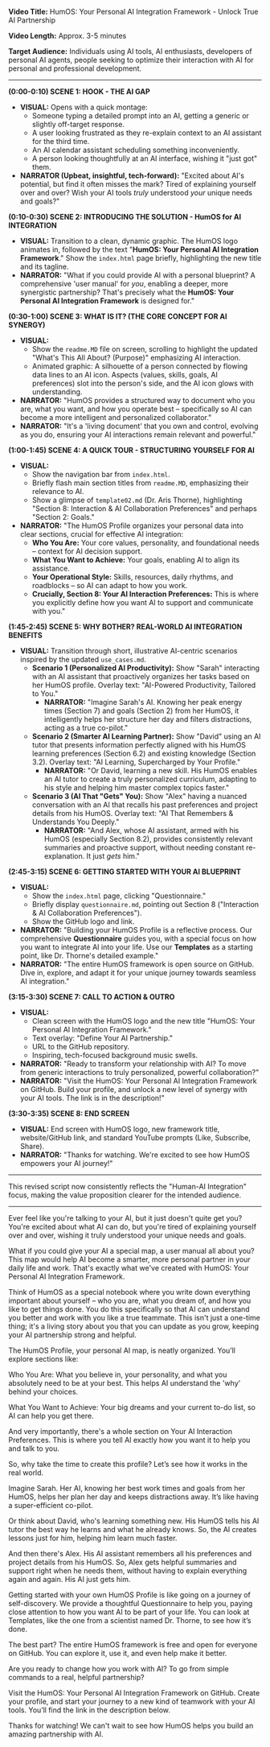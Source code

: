 
**Video Title:** HumOS: Your Personal AI Integration Framework - Unlock True AI Partnership

**Video Length:** Approx. 3-5 minutes

**Target Audience:** Individuals using AI tools, AI enthusiasts, developers of personal AI agents, people seeking to optimize their interaction with AI for personal and professional development.

---

**(0:00-0:10) SCENE 1: HOOK - THE AI GAP**

*   **VISUAL:** Opens with a quick montage:
    *   Someone typing a detailed prompt into an AI, getting a generic or slightly off-target response.
    *   A user looking frustrated as they re-explain context to an AI assistant for the third time.
    *   An AI calendar assistant scheduling something inconveniently.
    *   A person looking thoughtfully at an AI interface, wishing it "just got" them.
*   **NARRATOR (Upbeat, insightful, tech-forward):** "Excited about AI's potential, but find it often misses the mark? Tired of explaining yourself over and over? Wish your AI tools *truly* understood *your* unique needs and goals?"

**(0:10-0:30) SCENE 2: INTRODUCING THE SOLUTION - HumOS for AI INTEGRATION**

*   **VISUAL:** Transition to a clean, dynamic graphic. The HumOS logo animates in, followed by the text "**HumOS: Your Personal AI Integration Framework**." Show the `index.html` page briefly, highlighting the new title and its tagline.
*   **NARRATOR:** "What if you could provide AI with a personal blueprint? A comprehensive 'user manual' for *you*, enabling a deeper, more synergistic partnership? That's precisely what the **HumOS: Your Personal AI Integration Framework** is designed for."

**(0:30-1:00) SCENE 3: WHAT IS IT? (THE CORE CONCEPT FOR AI SYNERGY)**

*   **VISUAL:**
    *   Show the `readme.MD` file on screen, scrolling to highlight the updated "What's This All About? (Purpose)" emphasizing AI interaction.
    *   Animated graphic: A silhouette of a person connected by flowing data lines to an AI icon. Aspects (values, skills, goals, AI preferences) slot into the person's side, and the AI icon glows with understanding.
*   **NARRATOR:** "HumOS provides a structured way to document who you are, what you want, and how you operate best – specifically so AI can become a more intelligent and personalized collaborator."
*   **NARRATOR:** "It's a 'living document' that you own and control, evolving as you do, ensuring your AI interactions remain relevant and powerful."

**(1:00-1:45) SCENE 4: A QUICK TOUR - STRUCTURING YOURSELF FOR AI**

*   **VISUAL:**
    *   Show the navigation bar from `index.html`.
    *   Briefly flash main section titles from `readme.MD`, emphasizing their relevance to AI.
    *   Show a glimpse of `template02.md` (Dr. Aris Thorne), highlighting "Section 8: Interaction & AI Collaboration Preferences" and perhaps "Section 2: Goals."
*   **NARRATOR:** "The HumOS Profile organizes your personal data into clear sections, crucial for effective AI integration:
    *   **Who You Are:** Your core values, personality, and foundational needs – context for AI decision support.
    *   **What You Want to Achieve:** Your goals, enabling AI to align its assistance.
    *   **Your Operational Style:** Skills, resources, daily rhythms, and roadblocks – so AI can adapt to how you work.
    *   **Crucially, Section 8: Your AI Interaction Preferences:** This is where you explicitly define how you want AI to support and communicate with you."

**(1:45-2:45) SCENE 5: WHY BOTHER? REAL-WORLD AI INTEGRATION BENEFITS**

*   **VISUAL:** Transition through short, illustrative AI-centric scenarios inspired by the updated `use_cases.md`.
    *   **Scenario 1 (Personalized AI Productivity):** Show "Sarah" interacting with an AI assistant that proactively organizes her tasks based on her HumOS profile. Overlay text: "AI-Powered Productivity, Tailored to You."
        *   **NARRATOR:** "Imagine Sarah's AI. Knowing her peak energy times (Section 7) and goals (Section 2) from her HumOS, it intelligently helps her structure her day and filters distractions, acting as a true co-pilot."
    *   **Scenario 2 (Smarter AI Learning Partner):** Show "David" using an AI tutor that presents information perfectly aligned with his HumOS learning preferences (Section 6.2) and existing knowledge (Section 3.2). Overlay text: "AI Learning, Supercharged by Your Profile."
        *   **NARRATOR:** "Or David, learning a new skill. His HumOS enables an AI tutor to create a truly personalized curriculum, adapting to his style and helping him master complex topics faster."
    *   **Scenario 3 (AI That "Gets" You):** Show "Alex" having a nuanced conversation with an AI that recalls his past preferences and project details from his HumOS. Overlay text: "AI That Remembers & Understands You Deeply."
        *   **NARRATOR:** "And Alex, whose AI assistant, armed with his HumOS (especially Section 8.2), provides consistently relevant summaries and proactive support, without needing constant re-explanation. It just *gets* him."

**(2:45-3:15) SCENE 6: GETTING STARTED WITH YOUR AI BLUEPRINT**

*   **VISUAL:**
    *   Show the `index.html` page, clicking "Questionnaire."
    *   Briefly display `questionnaire.md`, pointing out Section 8 ("Interaction & AI Collaboration Preferences").
    *   Show the GitHub logo and link.
*   **NARRATOR:** "Building your HumOS Profile is a reflective process. Our comprehensive **Questionnaire** guides you, with a special focus on how you want to integrate AI into your life. Use our **Templates** as a starting point, like Dr. Thorne's detailed example."
*   **NARRATOR:** "The entire HumOS framework is open source on GitHub. Dive in, explore, and adapt it for your unique journey towards seamless AI integration."

**(3:15-3:30) SCENE 7: CALL TO ACTION & OUTRO**

*   **VISUAL:**
    *   Clean screen with the HumOS logo and the new title "HumOS: Your Personal AI Integration Framework."
    *   Text overlay: "Define Your AI Partnership."
    *   URL to the GitHub repository.
    *   Inspiring, tech-focused background music swells.
*   **NARRATOR:** "Ready to transform your relationship with AI? To move from generic interactions to truly personalized, powerful collaboration?"
*   **NARRATOR:** "Visit the HumOS: Your Personal AI Integration Framework on GitHub. Build your profile, and unlock a new level of synergy with your AI tools. The link is in the description!"

**(3:30-3:35) SCENE 8: END SCREEN**

*   **VISUAL:** End screen with HumOS logo, new framework title, website/GitHub link, and standard YouTube prompts (Like, Subscribe, Share).
*   **NARRATOR:** "Thanks for watching. We're excited to see how HumOS empowers your AI journey!"

---

This revised script now consistently reflects the "Human-AI Integration" focus, making the value proposition clearer for the intended audience.


-----


Ever feel like you're talking to your AI, but it just doesn't quite get you? You're excited about what AI can do, but you're tired of explaining yourself over and over, wishing it truly understood your unique needs and goals.

What if you could give your AI a special map, a user manual all about you? This map would help AI become a smarter, more personal partner in your daily life and work. That's exactly what we've created with HumOS: Your Personal AI Integration Framework.

Think of HumOS as a special notebook where you write down everything important about yourself – who you are, what you dream of, and how you like to get things done. You do this specifically so that AI can understand you better and work with you like a true teammate. This isn't just a one-time thing; it's a living story about you that you can update as you grow, keeping your AI partnership strong and helpful.

The HumOS Profile, your personal AI map, is neatly organized. You’ll explore sections like:

Who You Are: What you believe in, your personality, and what you absolutely need to be at your best. This helps AI understand the 'why' behind your choices.

What You Want to Achieve: Your big dreams and your current to-do list, so AI can help you get there.

<!-- Your Way of Working: Your skills, the tools you use, your daily habits, and even the things that usually slow you down. This lets AI fit into your life smoothly. -->

And very importantly, there's a whole section on Your AI Interaction Preferences. This is where you tell AI exactly how you want it to help you and talk to you.

So, why take the time to create this profile? Let’s see how it works in the real world.

Imagine Sarah. Her AI, knowing her best work times and goals from her HumOS, helps her plan her day and keeps distractions away. It’s like having a super-efficient co-pilot.

Or think about David, who's learning something new. His HumOS tells his AI tutor the best way he learns and what he already knows. So, the AI creates lessons just for him, helping him learn much faster.

And then there's Alex. His AI assistant remembers all his preferences and project details from his HumOS. So, Alex gets helpful summaries and support right when he needs them, without having to explain everything again and again. His AI just gets him.

Getting started with your own HumOS Profile is like going on a journey of self-discovery. We provide a thoughtful Questionnaire to help you, paying close attention to how you want AI to be part of your life. You can look at Templates, like the one from a scientist named Dr. Thorne, to see how it’s done.

The best part? The entire HumOS framework is free and open for everyone on GitHub. You can explore it, use it, and even help make it better.

Are you ready to change how you work with AI? To go from simple commands to a real, helpful partnership?

Visit the HumOS: Your Personal AI Integration Framework on GitHub. Create your profile, and start your journey to a new kind of teamwork with your AI tools. You’ll find the link in the description below.

Thanks for watching! We can't wait to see how HumOS helps you build an amazing partnership with AI.